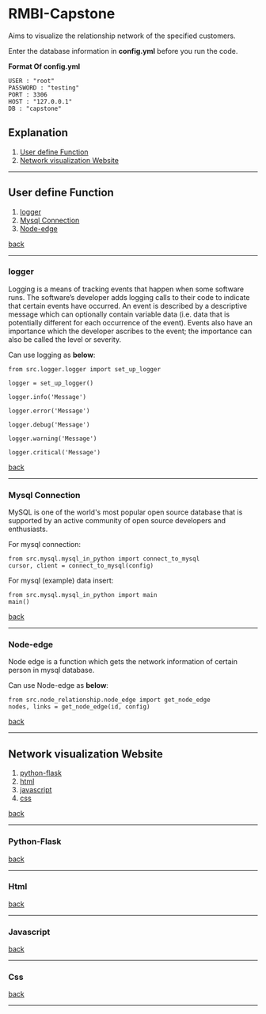# RMBI-Capstone
Aims to visualize the relationship network of the specified customers.

Enter the database information in **config.yml** before you run the code.

**Format Of config.yml**
```
USER : "root"
PASSWORD : "testing"
PORT : 3306
HOST : "127.0.0.1"
DB : "capstone"
```

## Explanation
1. [User define Function](#user-define-function)
2. [Network visualization Website](#network-visualization-website)

----
## User define Function
1. [logger](#logger)
2. [Mysql Connection](#mysql-connection)
3. [Node-edge](#node-edge)

[back](#explanation)

-----
### logger
Logging is a means of tracking events that happen when some software runs. The software’s developer adds logging calls to their code to indicate that certain events have occurred. An event is described by a descriptive message which can optionally contain variable data (i.e. data that is potentially different for each occurrence of the event). Events also have an importance which the developer ascribes to the event; the importance can also be called the level or severity.

Can use logging as **below**:
```
from src.logger.logger import set_up_logger

logger = set_up_logger()

logger.info('Message')

logger.error('Message')

logger.debug('Message')

logger.warning('Message')

logger.critical('Message')
```
[back](#user-define-function)

-----
### Mysql Connection
MySQL is one of the world's most popular open source database that is supported by an active community of open source developers and enthusiasts.

For mysql connection:
```
from src.mysql.mysql_in_python import connect_to_mysql
cursor, client = connect_to_mysql(config)
```

For mysql (example) data insert:
```
from src.mysql.mysql_in_python import main
main()
```
[back](#user-define-function)

------
### Node-edge
Node edge is a function which gets the network information of certain person in mysql database.

Can use Node-edge as **below**:
```
from src.node_relationship.node_edge import get_node_edge
nodes, links = get_node_edge(id, config)
```
[back](#user-define-function)

----

## Network visualization Website
1. [python-flask](#python-flask)
2. [html](#html)
3. [javascript](#javascript)
4. [css](#css)

[back](#explanation)

-----
### Python-Flask



[back](#network-visualization-website)

-----
### Html



[back](#network-visualization-website)

------
### Javascript



[back](#network-visualization-website)

-----
### Css



[back](#network-visualization-website)

-----
